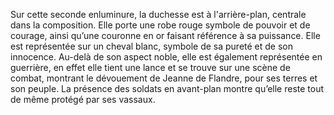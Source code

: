 Sur cette seconde enluminure, la duchesse est à l'arrière-plan, centrale dans la composition. Elle porte une robe rouge symbole de pouvoir et de courage, ainsi qu’une couronne en or faisant référence à sa puissance. Elle est représentée sur un cheval blanc, symbole de sa pureté et de son innocence. Au-delà de son aspect noble, elle est également représentée en guerrière, en effet elle tient une lance et se trouve sur une scène de combat, montrant le dévouement de Jeanne de Flandre, pour ses terres et son peuple. La présence des soldats en avant-plan montre qu’elle reste tout de même protégé par ses vassaux.